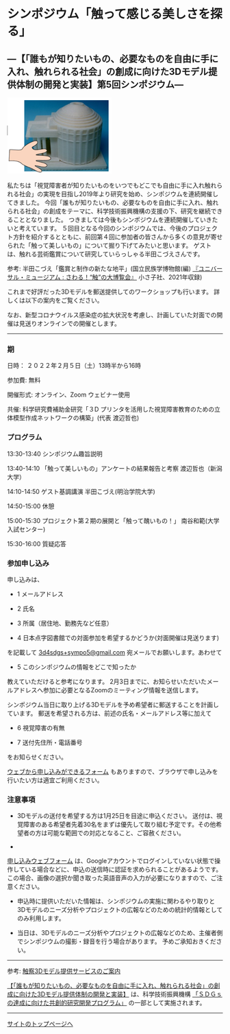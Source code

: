 # シンポジウム「触って感じる美しさを探る」 

## ―【「誰もが知りたいもの、必要なものを自由に手に入れ、触れられる社会」の創成に向けた3Dモデル提供体制の開発と実装】第5回シンポジウム― 


![3Dモデルと触る手](img/3d_model_touch.png)

私たちは「視覚障害者が知りたいものをいつでもどこでも自由に手に入れ触れられる社会」の実現を目指し2019年より研究を始め、シンポジウムを連続開催してきました。
今回「誰もが知りたいもの、必要なものを自由に手に入れ、触れられる社会」の創成をテーマに、科学技術振興機構の支援の下、研究を継続できることとなりました。
つきましては今後もシンポジウムを連続開催していきたいと考えています。
５回目となる今回のシンポジウムでは、今後のプロジェクト方針を紹介するとともに、前回第４回に参加者の皆さんから多くの意見が寄せられた「触って美しいもの」について掘り下げてみたいと思います。
ゲストは、触れる芸術鑑賞について研究していらっしゃる半田こづえさんです。

参考: 半田こづえ「鑑賞と制作の新たな地平」(国立民族学博物館(編)
[『ユニバーサル・ミュージアム : さわる！“触”の大博覧会』](https://www.chiisago.jp/books/?code=9784909782106)
小さ子社、2021年収録)

これまで好評だった3Dモデルを郵送提供してのワークショップも行います。
詳しくは以下の案内をご覧ください。

なお、新型コロナウイルス感染症の拡大状況を考慮し、計画していた対面での開催は見送りオンラインでの開催とします。 

---

### 期 

日時： ２０２２年２月５日（土）13時半から16時 

参加費: 無料

開催形式: オンライン、Zoom ウェビナー使用

共催: 科学研究費補助金研究「３D プリンタを活用した視覚障害教育のための立体模型作成ネットワークの構築」(代表 渡辺哲也)

### プログラム 

13:30-13:40 シンポジウム趣旨説明 

13:40-14:10 「触って美しいもの」アンケートの結果報告と考察 渡辺哲也（新潟大学）

14:10-14:50 ゲスト基調講演 半田こづえ(明治学院大学)

14:50-15:00 休憩

15:00-15:30 プロジェクト第２期の展開と「触って醜いもの！」 南谷和範(大学入試センター) 

15:30-16:00 質疑応答 

### 参加申し込み 

申し込みは、

- 1 メールアドレス

- 2 氏名

- 3 所属（居住地、勤務先など任意）

- 4 日本点字図書館での対面参加を希望するかどうか(対面開催は見送ります)

を記載して 
[3d4sdgs+sympo5@gmail.com](<mailto:3d4sdgs+sympo5@gmail.com>)
宛メールでお願いします。あわせて

- 5 このシンポジウムの情報をどこで知ったか

教えていただけると参考になります。 
2月3日までに、お知らせいただいたメールアドレスへ参加に必要となるZoomのミーティング情報を送信します。 

シンポジウム当日に取り上げる3Dモデルを予め希望者に郵送することを計画しています。 
郵送を希望される方は、前述の氏名・メールアドレス等に加えて

- 6 視覚障害の有無

- 7 送付先住所・電話番号

をお知らせください。 

[ウェブから申し込みができるフォーム](https://forms.gle/BrRWunmzWARurmG46)
もありますので、ブラウザで申し込みを行いたい方は適宜ご利用ください。

### 注意事項

- 3Dモデルの送付を希望する方は1月25日を目途に申込ください。 送付は、視覚障害のある希望者先着30名をまずは優先して取り組む予定です。その他希望者の方は可能な範囲での対応となること、ご容赦ください。

- 
[申し込みウェブフォーム](https://forms.gle/BrRWunmzWARurmG46)
は、Googleアカウントでログインしていない状態で操作している場合などに、申込の送信時に認証を求められることがあるようです。
この場合、画像の選択か聞き取った英語音声の入力が必要になりますので、ご注意ください。

- 申込時に提供いただいた情報は、シンポジウムの実施に関わるやり取りと3Dモデルのニーズ分析やプロジェクトの広報などのための統計的情報としてのみ利用します。

- 当日は、3Dモデルのニーズ分析やプロジェクトの広報などのため、主催者側でシンポジウムの撮影・録音を行う場合があります。 予めご承知おきください。 

---

参考: 
[触察3Dモデル提供サービスのご案内](https://3d4sdgs.net/service.html)


[【「誰もが知りたいもの、必要なものを自由に手に入れ、触れられる社会」の創成に向けた3Dモデル提供体制の開発と実装】](https://www.jst.go.jp/ristex/solve/project/solution/solution21_minatanipj.html)
は、科学技術振興機構
[「ＳＤＧｓの達成に向けた共創的研究開発プログラム」](https://www.jst.go.jp/ristex/funding/solve/index.html)
の一部として実施されます。 

---

[サイトのトップページへ](index.md)
